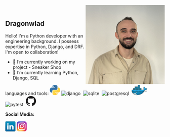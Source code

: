 <img src="images/me.JPG" align="right" width="250"/>&nbsp;

## Dragonwlad

Hello! I'm a Python developer with an engineering background. I possess expertise in Python, Django, and DRF. I'm open to collaboration!


- 🔭 I’m currently working on my project - Sneaker Shop
- 🌱 I’m currently learning Python, Django, SQL


languages and tools:
<a href="https://www.python.org/" title="Python"><img src="icons/python.png" /></a>
<img src="https://cdn.jsdelivr.net/gh/devicons/devicon/icons/django/django-plain-wordmark.svg" title="django" alt="django" width="50"/>&nbsp;
<img src="https://cdn.jsdelivr.net/gh/devicons/devicon/icons/sqlite/sqlite-original-wordmark.svg" title="sqlite" alt="sqlite" width="50"/>&nbsp;
<img src="https://cdn.jsdelivr.net/gh/devicons/devicon/icons/postgresql/postgresql-original-wordmark.svg" title="postgresql" alt="postgresql" width="50"/>&nbsp;
<a href="https://www.docker.com/" title="Docker"><img src="icons/docker.png" /></a>
<img src="https://cdn.jsdelivr.net/gh/devicons/devicon/icons/pytest/pytest-original-wordmark.svg" title="pytest" alt="pytest" width="50"/>&nbsp;
<a href="https://github.com/" title="GitHub"><img src="icons/github.png" /></a>


**Social Media:**

[![LinkedIn](icons/linkedin.png)]([https://www.linkedin.com/in/hussainweb/](https://www.linkedin.com/in/vladislav-morelia/))
[![Instagram](icons/instagram.png)](https://www.instagram.com/dragonwlad/)
